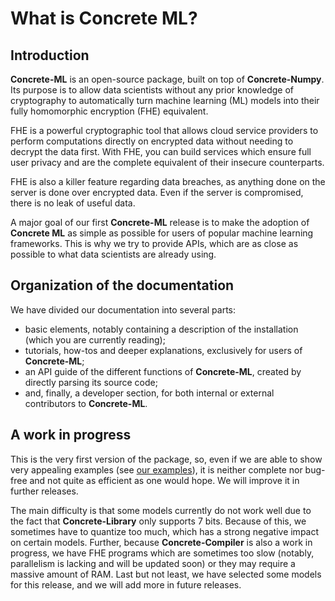 # What is **Concrete ML**?

## Introduction

**Concrete-ML** is an open-source package, built on top of **Concrete-Numpy**. Its purpose is to allow data scientists without any prior knowledge of cryptography to automatically turn machine learning (ML) models into their fully homomorphic encryption (FHE) equivalent.

FHE is a powerful cryptographic tool that allows cloud service providers to perform computations directly on encrypted data without needing to decrypt the data first. With FHE, you can build services which ensure full user privacy and are the complete equivalent of their insecure counterparts.

FHE is also a killer feature regarding data breaches, as anything done on the server is done over encrypted data. Even if the server is compromised, there is no leak of useful data.

A major goal of our first **Concrete-ML** release is to make the adoption of **Concrete ML** as simple as possible for users of popular machine learning frameworks. This is why we try to provide APIs, which are as close as possible to what data scientists are already using.

## Organization of the documentation

We have divided our documentation into several parts:

- basic elements, notably containing a description of the installation (which you are currently reading);
- tutorials, how-tos and deeper explanations, exclusively for users of **Concrete-ML**;
- an API guide of the different functions of **Concrete-ML**, created by directly parsing its source code;
- and, finally, a developer section, for both internal or external contributors to **Concrete-ML**.

## A work in progress

This is the very first version of the package, so, even if we are able to show very appealing examples (see [our examples](../../user/advanced_examples/index.md)), it is neither complete nor bug-free and not quite as efficient as one would hope. We will improve it in further releases.

The main difficulty is that some models currently do not work well due to the fact that **Concrete-Library** only supports 7 bits. Because of this, we sometimes have to quantize too much, which has a strong negative impact on certain models. Further, because **Concrete-Compiler** is also a work in progress, we have FHE programs which are sometimes too slow (notably, parallelism is lacking and will be updated soon) or they may require a massive amount of RAM. Last but not least, we have selected some models for this release, and we will add more in future releases.
